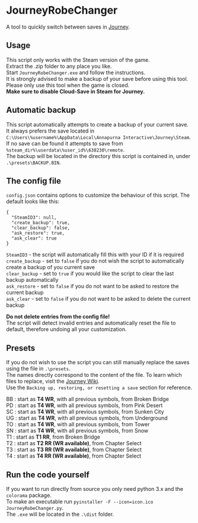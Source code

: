 # JourneyRobeChanger
A tool to quickly switch between saves in [Journey](https://store.steampowered.com/app/638230/Journey/).

## Usage
This script only works with the Steam version of the game. \
Extract the .zip folder to any place you like. \
Start `JourneyRobeChanger.exe` and follow the instructions. \
It is strongly advised to make a backup of your save before using this tool. \
Please only use this tool when the game is closed. \
**Make sure to disable Cloud-Save in Steam for Journey.**

## Automatic backup
This script automatically attempts to create a backup of your current save. \
It always prefers the save located in `C:\Users\%username%\AppData\Local\Annapurna Interactive\Journey\Steam`. \
If no save can be found it attempts to save from `%steam_dir%\userdata\%user_id%\638230\remote`. \
The backup will be located in the directory this script is contained in, under `.\presets\BACKUP.BIN`.


## The config file
`config.json` contains options to customize the behaviour of this script.
The default looks like this:
```
{
  "SteamID3": null,
  "create_backup": true,
  "clear_backup": false,
  "ask_restore": true,
  "ask_clear": true
}
```

`SteamID3` - the script will automatically fill this with your ID if it is required \
`create_backup` - set to `false` if you do not wish the script to automatically create a backup of you current save \
`clear_backup` - set to `true` if you would like the script to clear the last backup automatically \
`ask_restore` - set to `false` if you do not want to be asked to restore the current backup \
`ask_clear` - set to `false` if you do not want to be asked to delete the current backup

**Do not delete entries from the config file!** \
The script will detect invalid entries and automatically reset the file to default, therefore undoing all your customization.

## Presets
If you do not wish to use the script you can still manually replace the saves using the file in `.\presets`. \
The names directly correspond to the content of the file.
To learn which files to replace, visit the [Journey Wiki](https://journey.fandom.com/wiki/Hints_for_the_regularly_travelling_Wayfarer#Steam_version:_Backup_Savefiles). \
Use the `Backing up, restoring, or resetting a save` section for reference.

BB : start as **T4 WR**, with all previous symbols, from Broken Bridge \
PD : start as **T4 WR**, with all previous symbols, from Pink Desert \
SC : start as **T4 WR**, with all previous symbols, from Sunken City \
UG : start as **T4 WR**, with all previous symbols, from Underground \
TO : start as **T4 WR**, with all previous symbols, from Tower \
SN : start as **T4 WR**, with all previous symbols, from Snow \
T1 : start as **T1 RR**, from Broken Bridge \
T2 : start as **T2 RR (WR available)**, from Chapter Select \
T3 : start as **T3 RR (WR available)**, from Chapter Select \
T4 : start as **T4 RR (WR available)**, from Chapter Select

## Run the code yourself
If you want to run directly from source you only need python 3.x and the `colorama` package. \
To make an executable run `pyinstaller -F --icon=icon.ico JourneyRobeChanger.py`. \
The `.exe` will be located in the `.\dist` folder.

